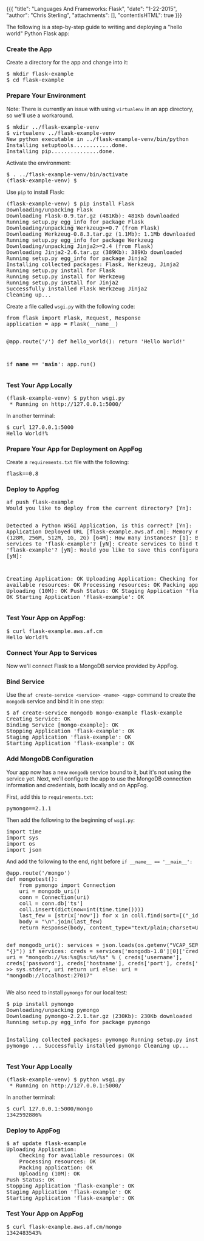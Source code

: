 {{{
  "title": "Languages And Frameworks: Flask",
  "date": "1-22-2015",
  "author": "Chris Sterling",
  "attachments": [],
  "contentIsHTML": true
}}}

<p>The following is a step-by-step guide to writing and deploying a "hello world" Python Flask app:</p>
<h3>Create the App</h3>
<p>Create a directory for the app and change into it:</p>
<pre>$ mkdir flask-example
$ cd flask-example
</pre>
<h3>Prepare Your Environment</h3>
<p><!--- Create a <code>virtualenv</code> environment:</p>

<pre>$ virtualenv venv
New python executable in venv/bin/python
Installing setuptools............done.
Installing pip...............done.
</pre>

<p>---></p>
<p>Note: There is currently an issue with using <code>virtualenv</code> in an app directory, so we'll use a workaround.</p>
<pre>$ mkdir ../flask-example-venv
$ virtualenv ../flask-example-venv
New python executable in ../flask-example-venv/bin/python
Installing setuptools............done.
Installing pip...............done.
</pre>
<p>Activate the environment:</p>
<pre>$ . ../flask-example-venv/bin/activate
(flask-example-venv) $
</pre>
<p>Use <code>pip</code> to install Flask:</p>
<pre>(flask-example-venv) $ pip install Flask
Downloading/unpacking Flask
Downloading Flask-0.9.tar.gz (481Kb): 481Kb downloaded
Running setup.py egg_info for package Flask
Downloading/unpacking Werkzeug&gt;=0.7 (from Flask)
Downloading Werkzeug-0.8.3.tar.gz (1.1Mb): 1.1Mb downloaded
Running setup.py egg_info for package Werkzeug
Downloading/unpacking Jinja2&gt;=2.4 (from Flask)
Downloading Jinja2-2.6.tar.gz (389Kb): 389Kb downloaded
Running setup.py egg_info for package Jinja2
Installing collected packages: Flask, Werkzeug, Jinja2
Running setup.py install for Flask
Running setup.py install for Werkzeug
Running setup.py install for Jinja2
Successfully installed Flask Werkzeug Jinja2
Cleaning up...
</pre>
<p>Create a file called <code>wsgi.py</code> with the following code:</p>
<pre>from flask import Flask, Request, Response
application = app = Flask(__name__)

@app.route('/')
def hello_world():
    return 'Hello World!'

if __name__ == '__main__':
    app.run()
</pre>
<h3>Test Your App Locally</h3>
<pre>(flask-example-venv) $ python wsgi.py
 * Running on http://127.0.0.1:5000/
</pre>
<p>In another terminal:</p>
<pre>$ curl 127.0.0.1:5000
Hello World!%
</pre>
<h3>Prepare Your App for Deployment on AppFog</h3>
<p>Create a <code>requirements.txt</code> file with the following:</p>
<pre>flask==0.8
</pre>
<h3>Deploy to Appfog</h3>
<pre>af push flask-example
Would you like to deploy from the current directory? [Yn]:

Detected a Python WSGI Application, is this correct? [Yn]:
Application Deployed URL [flask-example.aws.af.cm]:
Memory reservation (128M, 256M, 512M, 1G, 2G) [64M]:
How many instances? [1]:
Bind existing services to 'flask-example'? [yN]:
Create services to bind to 'flask-example'? [yN]:
Would you like to save this configuration? [yN]:

Creating Application: OK
Uploading Application:
    Checking for available resources: OK
    Processing resources: OK
    Packing application: OK
    Uploading (10M): OK
Push Status: OK
Staging Application 'flask-example': OK
Starting Application 'flask-example': OK
</pre>
<h3>Test Your App on AppFog:</h3>
<pre>$ curl flask-example.aws.af.cm
Hello World!%
</pre>
<h3>Connect Your App to Services</h3>
<p>Now we'll connect Flask to a MongoDB service provided by AppFog.</p>
<h3>Bind Service</h3>
<p>Use the <code>af create-service &lt;service&gt; &lt;name&gt; &lt;app&gt;</code> command to create the <code>mongodb</code> service and bind it in one step:</p>
<pre>$ af create-service mongodb mongo-example flask-example
Creating Service: OK
Binding Service [mongo-example]: OK
Stopping Application 'flask-example': OK
Staging Application 'flask-example': OK
Starting Application 'flask-example': OK
</pre>
<h3>Add MongoDB Configuration</h3>
<p>Your app now has a new <code>mongodb</code> service bound to it, but it's not using the service yet. Next, we’ll configure the app to use the MongoDB connection information and credentials, both locally and on AppFog.</p>
<p>First, add this to <code>requirements.txt</code>:</p>
<pre>pymongo==2.1.1
</pre>
<p>Then add the following to the beginning of <code>wsgi.py</code>:</p>
<pre>import time
import sys
import os
import json
</pre>
<p>And add the following to the end, right before <code>if __name__ == '__main__':</code></p>
<pre>@app.route('/mongo')
def mongotest():
    from pymongo import Connection
    uri = mongodb_uri()
    conn = Connection(uri)
    coll = conn.db['ts']
    coll.insert(dict(now=int(time.time())))
    last_few = [str(x['now']) for x in coll.find(sort=[("_id", -1)], limit=10)]
    body = "\n".join(last_few)
    return Response(body, content_type="text/plain;charset=UTF-8")

def mongodb_uri():
    services = json.loads(os.getenv("VCAP_SERVICES", "{}"))
    if services:
        creds = services['mongodb-1.8'][0]['credentials']
        uri = "mongodb://%s:%s@%s:%d/%s" % (
            creds['username'],
            creds['password'],
            creds['hostname'],
            creds['port'],
            creds['db'])
        print &gt;&gt; sys.stderr, uri
        return uri
    else:
        uri = "mongodb://localhost:27017"
</pre>
<p>We also need to install <code>pymongo</code> for our local test:</p>
<pre>$ pip install pymongo
Downloading/unpacking pymongo
Downloading pymongo-2.2.1.tar.gz (230Kb): 230Kb downloaded
Running setup.py egg_info for package pymongo

Installing collected packages: pymongo
Running setup.py install for pymongo
...
Successfully installed pymongo
Cleaning up...
</pre>
<h3>Test Your App Locally</h3>
<pre>(flask-example-venv) $ python wsgi.py
 * Running on http://127.0.0.1:5000/
</pre>
<p>In another terminal:</p>
<pre>$ curl 127.0.0.1:5000/mongo
1342592886%
</pre>
<h3>Deploy to AppFog</h3>
<pre>$ af update flask-example
Uploading Application:
    Checking for available resources: OK
    Processing resources: OK
    Packing application: OK
    Uploading (10M): OK
Push Status: OK
Stopping Application 'flask-example': OK
Staging Application 'flask-example': OK
Starting Application 'flask-example': OK
</pre>
<h3>Test Your App on AppFog</h3>
<pre>$ curl flask-example.aws.af.cm/mongo
1342483543%
</pre>
